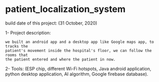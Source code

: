 # patient_localization_system
 
build date of this project: (31 October, 2020)

1- Project description:

    we built an android app and a desktop app like Google maps app, to tracks the 
    patient's movement inside the hospital's floor, we can follow the rooms that
    the patient entered and where the patient in now. 

2- Tools:
    (ESP chip, different Wi-Fi hotspots, Java android application, python desktop 
    application, AI algorithm, Google firebase database).

    

